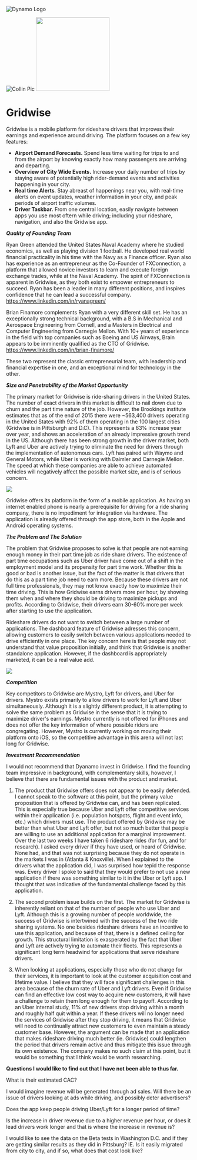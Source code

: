 ![Dynamo Logo](http://dynamo.vc/img/dynamo-fulllogo.png)


![Collin Pic](https://media.licdn.com/mpr/mpr/shrinknp_200_200/AAEAAQAAAAAAAAl4AAAAJGJiYThlNTljLWY5YTMtNDkyMS05MTg5LTgxNTZlNzlmNDkwZg.jpg)
<img src="https://gridwise.io/wp-content/uploads/2017/02/cropped-160905-Gridwise-Logo-REV-500-only2-270x270.png" width="200" height="200" />
# Gridwise


Gridwise is a mobile platform for rideshare drivers that improves their earnings and experience around driving. The platform focuses on a few key features: 
* __Airport Demand Forecasts.__ Spend less time waiting for trips to and from the airport by knowing exactly how many passengers are arriving and departing. 
* __Overview of City Wide Events.__ Increase your daily number of trips by staying aware of potentially high rider-demand events and activities happening in your city. 
* __Real time Alerts__. Stay abreast of happenings near you, with real-time alerts on event updates, weather information in your city, and peak periods of airport traffic volumes.  
* __Driver Taskbar.__ From one central location, easily navigate between apps you use most oftern while driving; including your rideshare, navigation, and also the Gridwise app. 

  
__*Quality of Founding Team*__

Ryan Green attended the United States Naval Academy where he studied economics, as well as playing division 1 football. He developed real world financial practicality in his time with the Navy as a Finance officer.  Ryan also has experience as an entrepreneur as the Co-Founder of FXConnection, a platform that allowed novice investors to learn and execute foreign exchange trades, while at the Naval Academy. The spirit of FXConnection is apparent in Gridwise, as they both exist to empower entrepreneurs to succeed. Ryan has been a leader in many different positions, and inspires confidence that he can lead a successful company. https://www.linkedin.com/in/ryanagreen/

Brian Finamore complements Ryan with a very different skill set. He has an exceptionally strong technical background, with a B.S in Mechanical and Aerospace Engineering from Cornell, and a Masters in Electrical and Computer Engineering from Carnegie Mellon. With 10+ years of experience in the field with top companies such as Boeing and US Airways, Brain appears to be imminently qualified as the CTO of Gridwise. https://www.linkedin.com/in/brian-finamore/

These two represent the classic entrepreneurial team, with leadership and financial expertise in one, and an exceptional mind for technology in the other. 

 
  __*Size and Penetrability of the Market Opportunity*__
   
   The primary market for Gridwise is ride-sharing drivers in the United States. The number of exact drivers in this market is difficult to nail down due to churn and the part time nature of the job. However, the Brookings institute estimates that as of the end of 2015 there were ~563,400 drivers operating in the United States with 92% of them operating in the 100 largest cities (Gridwise is in Pittsburgh and D.C). This represents a 63% increase year over year, and shows an acceleration of an already impressive growth trend in the US. Although there has been strong growth in the driver market, both Lyft and Uber are actively trying to eliminate the need for drivers through the implementation of autonomous cars. Lyft has paired with Waymo and General Motors, while Uber is working with Daimler and Carnegie Mellon. The speed at which these companies are able to achieve automated vehicles will negatively affect the possible market size, and is of serious concern. 
   
![](https://raw.githubusercontent.com/CollinThul/Dynamo-Case/master/rideshare.JPG)
  
Gridwise offers its platform in the form of a mobile application. As having an internet enabled phone is nearly a prerequisite for driving for a ride sharing company, there is no impediment for integration via hardware. The application is already offered through the app store, both in the Apple and Android operating systems. 

  
   __*The Problem and The Solution*__
   
  The problem that Gridwise proposes to solve is that people are not earning enough money in their part time job as ride share drivers. The existence of part time occupations such as Uber driver have come out of a shift in the employment model and its propensity for part time work. Whether this is good or bad is another issue, but the fact of the matter is that drivers that do this as a part time job need to earn more. Because these drivers are not full time professionals, they may not know exactly how to maximize their time driving. This is how Gridwise earns drivers more per hour, by showing them when and where they should be driving to maximize pickups and profits. According to Gridwise, their drivers earn 30-60% more per week after starting to use the application. 
 
Rideshare drivers do not want to switch between a large number of applications. The dashboard feature of Gridwise adresses this concern, allowing customers to easily switch between various applications needed to drive efficiently in one place. The key concern here is that people may not understand that value proposition initially, and think that Gridwise is another standalone application. However, if the dashboard is appropriately marketed, it can be a real value add. 

![](https://github.com/CollinThul/Dynamo-Case/blob/master/gridwise1.JPG?raw=true)


  __*Competition*__

Key competitors to Gridwise are Mystro, Lyft for drivers, and Uber for drivers. Mystro exists primarily to allow drivers to work for Lyft and Uber simultaneously. Although it is a slightly different product, it is attempting to solve the same problem as Gridwise in the sense that it is trying to maximize driver's earnings. Mystro currently is not offered for iPhones and does not offer the key information of where possible riders are congregating. However, Mystro is currently working on moving their platform onto iOS, so the competitive advantage in this arena will not last long for Gridwise.
  
  
   __*Investment Recommendation*__
   
   I would not recommend that Dyanamo invest in Gridwise. I find the founding team impressive in background, with complementary skills, however, I believe that there are fundamental issues with the product and market.
   
1. The product that Gridwise offers does not appear to be easily defended. I cannot speak to the software at this point, but the primary value proposition that is offered by Gridwise can, and has been replicated. This is especially true because Uber and Lyft offer competitive services within their application (i.e. population hotspots, flight and event info, etc.) which drivers must use. The product offered by Gridwise may be better than what Uber and Lyft offer, but not so much better that people are willing to use an additional application for a marginal improvement. Over the last two weeks I have taken 6 rideshare rides (for fun, and for research). I asked every driver if they have used, or heard of Gridwise. None had, and that was not surprising because they do not operate in the markets I was in (Atlanta & Knoxville). When I explained to the drivers what the application did, I was surprised how tepid the response was. Every driver I spoke to said that they would prefer to not use a new application if there was something similar to it in the Uber or Lyft app. I thought that was indicative of the fundamental challenge faced by this application. 

2. The second problem issue builds on the first. The market for Gridwise is inherently reliant on that of the number of people who use Uber and Lyft. Although this is a growing number of people worldwide, the success of Gridwise is intertwined with the success of the  two ride sharing systems. No one besides rideshare drivers have an incentive to use this application, and because of that, there is a defined ceiling for growth. This structural limitation is exasperated by the fact that Uber and Lyft are actively trying to automate their fleets. This represents a significant long term headwind for applications that serve rideshare drivers. 

3. When looking at applications, especially those who do not charge for their services, it is important to look at the customer acquisition cost and lifetime value. I believe that they will face significant challenges in this area because of the churn rate of Uber and Lyft drivers. Even if Gridwise can find an effective low cost way to acquire new customers, it will have a challenge to retain them long enough for them to payoff. According to an Uber internal study, 11% of new drivers stop driving within a month and roughly half quit within a year. If these drivers will no longer need the services of Gridwise after they stop driving, it means that Gridwise will need to continually attract new customers to even maintain a steady customer base. However, the argument can be made that an application that makes rideshare driving much better (ie. Gridwise) could lengthen the period that drivers remain active and thus mitigate this issue through its own existence. The company makes no such claim at this point, but it would be something that I think would be worth researching.

__Questions I would like to find out that I have not been able to thus far.__ 

What is their estimated CAC?

I would imagine revenue will be generated through ad sales. Will there be an issue of drivers looking at ads while driving, and possibly deter advertisers?

Does the app keep people driving Uber/Lyft for a longer period of time?

Is the increase in driver revenue due to a higher revenue per hour, or does it lead drivers work longer and that is where the increase in revenue is?

I would like to see the data on the Beta tests in Washington D.C. and if they are getting similar results as they did in Pittsburg? IE. Is it easily migrated from city to city, and if so, what does that cost look like?

 

